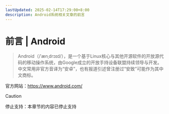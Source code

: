 ```yaml
---
lastUpdated: 2025-02-14T17:29:00+8:00
description: Android系统相关文章的前言
---
```


# 前言 | Android

> Android（/ˈænˌdrɔɪd/），是一个基于Linux核心与其他开源软件的开放源代码的移动操作系统，由Google成立的开放手持设备联盟持续领导与开发。中文常用非官方音译为“安卓”，也有报道引述曾注册过“安致”可能作为其中文商标。

官方网站：<https://www.android.com/>

> [!CAUTION]
> 停止支持：本章节的内容已停止支持
